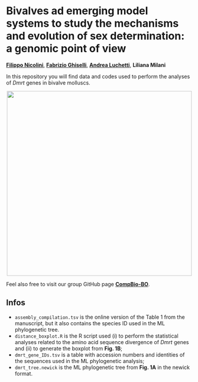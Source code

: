 # Bivalves ad emerging model systems to study the mechanisms and evolution of sex determination: a genomic point of view
**[Filippo Nicolini](https://linktr.ee/filo.nico/)**, **[Fabrizio Ghiselli](https://github.com/fghiselli)**, **[Andrea Luchetti](https://github.com/andluche)**, **Liliana Milani**

In this repository you will find data and codes used to perform the analyses of *Dmrt* genes in bivalve molluscs.

<p align="center">
<img src="https://user-images.githubusercontent.com/72141380/208406158-1f23aeeb-7d3c-4296-a982-36d771a56eb3.png", height="500">
</p>

Feel also free to visit our group GitHub page **[CompBio-BO](https://github.com/CompBio-BO)**.
  
## Infos
  - <code>assembly_compilation.tsv</code> is the online version of the Table 1 from the manuscript, but it also contains the species ID used in the ML phylogenetic tree.
  - <code>distance_boxplot.R</code> is the R script used (i) to perform the statistical analyses related to the amino acid sequence divergence of *Dmrt* genes and (ii) to generate the boxplot from **Fig. 1B**;
  - <code>dmrt_gene_IDs.tsv</code> is a table with accession numbers and identities of the sequences used in the ML phylogenetic analysis;
  - <code>dmrt_tree.newick</code> is the ML phylogenetic tree from **Fig. 1A** in the newick format.
